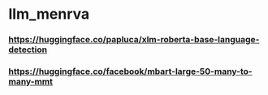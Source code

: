 # llm_menrva

### https://huggingface.co/papluca/xlm-roberta-base-language-detection

### https://huggingface.co/facebook/mbart-large-50-many-to-many-mmt